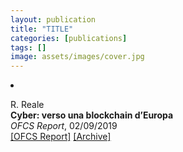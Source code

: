 ```yaml
---
layout: publication
title: "TITLE"
categories: [publications]
tags: []
image: assets/images/cover.jpg
---
```

<!-- Item: TODO -->
<li ><p>
R. Reale<br>
<b>Cyber: verso una blockchain d’Europa</b><br>
<i>OFCS Report</i>, 02/09/2019
<br />
<a href="https://ofcs.report/cyber/cyber-verso-una-blockchain-deuropa/" target="_blank">[OFCS Report]</a>
<a href="http://web.archive.org/web/*/https://ofcs.report/cyber/cyber-verso-una-blockchain-deuropa/" target="_blank">[Archive]</a>
</p>
<div id="bib_TODO" class="bibtex noshow">
<pre>
</pre>
</div>
</li>
